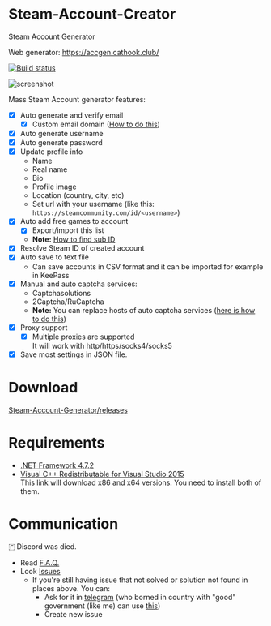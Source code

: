 # Steam-Account-Creator
Steam Account Generator

Web generator: https://accgen.cathook.club/

[![Build status](https://ci.appveyor.com/api/projects/status/b60sjwtl69ln5ir6/branch/dev?svg=true)](https://ci.appveyor.com/project/EarsKilla/steam-account-generator/branch/dev)

![screenshot](https://i.vgy.me/cgb0Bo.png)

Mass Steam Account generator features:
- [x] Auto generate and verify email
  - [x] Custom email domain ([How to do this](https://github.com/EarsKilla/Steam-Account-Generator/wiki/Using-custom-mail-domain))
- [x] Auto generate username
- [x] Auto generate password
- [x] Update profile info
  - Name
  - Real name
  - Bio
  - Profile image
  - Location (country, city, etc)
  - Set url with your username (like this: `https://steamcommunity.com/id/<username>`)
- [x] Auto add free games to account
  - [x] Export/import this list
  - **Note:** [How to find sub ID](https://github.com/EarsKilla/Steam-Account-Generator/wiki/Find-sub-ID)
- [x] Resolve Steam ID of created account
- [x] Auto save to text file
  - Can save accounts in CSV format and it can be imported for example in KeePass
- [x] Manual and auto captcha services:
  - Captchasolutions
  - 2Captcha/RuCaptcha
  - **Note:** You can replace hosts of auto captcha services ([here is how to do this](https://github.com/EarsKilla/Steam-Account-Generator/releases/tag/v1.1.2-pre3))
- [x] Proxy support
  - [x] Multiple proxies are supported  
It will work with http/https/socks4/socks5
- [x] Save most settings in JSON file.

# Download
[Steam-Account-Generator/releases](https://github.com/EarsKilla/Steam-Account-Generator/releases)

# Requirements
- [.NET Framework 4.7.2](https://dotnet.microsoft.com/download/dotnet-framework-runtime/net472)
- [Visual C++ Redistributable for Visual Studio 2015](https://www.microsoft.com/en-us/download/details.aspx?id=48145)  
  This link will download x86 and x64 versions. You need to install both of them.

# Communication
🇫 Discord was died.  
- Read [F.A.Q.](https://github.com/EarsKilla/Steam-Account-Generator/wiki/F.A.Q.)
- Look [Issues](https://github.com/EarsKilla/Steam-Account-Generator/issues)
  - If you're still having issue that not solved or solution not found in places above. You can:
    - Ask for it in [telegram](https://t.me/joinchat/KlzcPlIIzac3vF3ZjC2SrA) (who borned in country with "good" government (like me) can use [this](https://onem3.cf/sac/))
    - Create new issue
